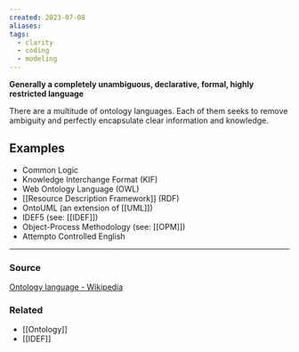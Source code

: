 ```yaml
---
created: 2023-07-08
aliases: 
tags:
  - clarity
  - coding
  - modeling
---
```

**Generally a completely unambiguous, declarative, formal, highly restricted language**

There are a multitude of ontology languages. Each of them seeks to remove ambiguity and perfectly encapsulate clear information and knowledge.

## Examples

- Common Logic
- Knowledge Interchange Format (KIF)
- Web Ontology Language (OWL)
- [[Resource Description Framework]] (RDF)
- OntoUML (an extension of [[UML]])
- IDEF5 (see: [[IDEF]])
- Object-Process Methodology (see: [[OPM]])
- Attempto Controlled English

****
### Source

[Ontology language - Wikipedia](https://en.wikipedia.org/wiki/Ontology_language)

### Related
- [[Ontology]] 
- [[IDEF]]